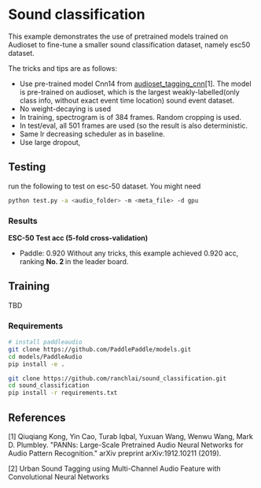 # Sound classification

This example demonstrates the use of pretrained models trained on Audioset to fine-tune a smaller sound classification dataset, namely esc50 dataset.

The tricks and tips are as follows:
- Use pre-trained model Cnn14 from <a href="https://github.com/qiuqiangkong/audioset_tagging_cnn">audioset_tagging_cnn</a>[1]. The model is pre-trained on audioset, which is the largest weakly-labelled(only class info, without exact event time location) sound event dataset.
- No weight-decaying is used
- In training, spectrogram is of 384 frames. Random cropping is used.
- In test/eval, all 501 frames are used (so the result is also deterministic.
- Same lr decreasing scheduler as in baseline.
- Use large dropout,

## Testing
run the following to test on esc-50 dataset. You might need
``` bash
python test.py -a <audio_folder> -m <meta_file> -d gpu
```

### Results
<b>ESC-50 Test acc (5-fold cross-validation) </b>
- Paddle: 0.920
Without any tricks, this example achieved 0.920 acc, ranking <b> No. 2 </b> in the leader board.

## Training
TBD
### Requirements
```bash
# install paddleaudio
git clone https://github.com/PaddlePaddle/models.git
cd models/PaddleAudio
pip install -e .
```

```bash
git clone https://github.com/ranchlai/sound_classification.git
cd sound_classification
pip install -r requirements.txt
```



## References
[1] Qiuqiang Kong, Yin Cao, Turab Iqbal, Yuxuan Wang, Wenwu Wang, Mark D. Plumbley. "PANNs: Large-Scale Pretrained Audio Neural Networks for Audio Pattern Recognition." arXiv preprint arXiv:1912.10211 (2019).

[2] Urban Sound Tagging using Multi-Channel Audio Feature with Convolutional Neural Networks
